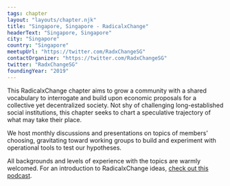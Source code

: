 ```yaml
---
tags: chapter
layout: "layouts/chapter.njk"
title: "Singapore, Singapore - RadicalxChange"
headerText: "Singapore, Singapore"
city: "Singapore"
country: "Singapore"
meetupUrl: "https://twitter.com/RadxChangeSG"
contactOrganizer: "https://twitter.com/RadxChangeSG"
twitter: "RadxChangeSG"
foundingYear: "2019"
---
```

This RadicalxChange chapter aims to grow a community with a shared vocabulary to interrogate and build upon economic proposals for a collective yet decentralized society. Not shy of challenging long-established social institutions, this chapter seeks to chart a speculative trajectory of what may take their place.

We host monthly discussions and presentations on topics of members’ choosing, gravitating toward working groups to build and experiment with operational tools to test our hypotheses.

All backgrounds and levels of experience with the topics are warmly welcomed. For an introduction to RadicalxChange ideas, [check out this podcast](https://80000hours.org/podcast/episodes/glen-weyl-radically-reforming-capitalism-and-democracy/).